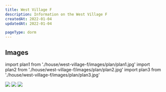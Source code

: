```yaml
---
title: West Village F
description: Information on the West Village F
createdAt: 2022-01-04
updatedAt: 2022-01-04

pageType: dorm
---
```





## Images

<Expandable title="Videos" icon="video" variant="gray">
  <div className="grid grid-cols-1 gap-base">
    <YoutubeEmbed videoId="AhDZgHf2kDA" />
  </div>
</Expandable>

import plan1 from './house/west-village-f/images/plan/plan1.jpg'
import plan2 from './house/west-village-f/images/plan/plan2.jpg'
import plan3 from './house/west-village-f/images/plan/plan3.jpg'


<Expandable title="Floor Plans" variant="gray">
  <div className="grid grid-cols-1 gap-base">
    <Image src={plan1} height={417} width={661} quality={50} />
    <Image src={plan2} height={497} width={713} quality={50} />
    <Image src={plan3} height={397} width={579} quality={50} />
  </div>
</Expandable>